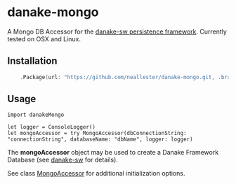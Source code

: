 # danake-mongo
A Mongo DB Accessor for the [danake-sw persistence framework](https://github.com/neallester/danake-sw). Currently tested on OSX and Linux.
## Installation
```swift
    .Package(url: "https://github.com/neallester/danake-mongo.git, .branch("master")),
```
## Usage
```
import danakeMongo

let logger = ConsoleLogger()
let mongoAccessor = try MongoAccessor(dbConnectionString: "connectionString", databaseName: "dbName", logger: logger)
```
The **mongoAccessor** object may be used to create a Danake Framework Database (see  [danake-sw](https://github.com/neallester/danake-sw) for details).

See class [MongoAccessor](https://github.com/neallester/danake-mongo/blob/master/Sources/danakeMongo/danakeMongo.swift) for additional initialization options.



